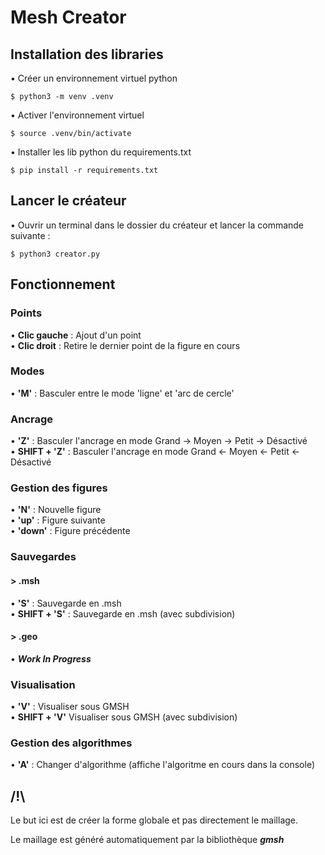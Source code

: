 # Mesh Creator

## Installation des libraries
• Créer un environnement virtuel python

``$ python3 -m venv .venv``

• Activer l'environnement virtuel

``$ source .venv/bin/activate``

• Installer les lib python du requirements.txt

``$ pip install -r requirements.txt``

## Lancer le créateur
• Ouvrir un terminal dans le dossier du créateur et lancer la commande suivante :

``$ python3 creator.py``

## Fonctionnement

### Points
• **Clic gauche** : Ajout d'un point\
• **Clic droit** : Retire le dernier point de la figure en cours

### Modes
• **'M'** : Basculer entre le mode 'ligne' et 'arc de cercle'

### Ancrage
• **'Z'** : Basculer l'ancrage en mode Grand -> Moyen -> Petit -> Désactivé\
• **SHIFT + 'Z'** : Basculer l'ancrage en mode Grand <- Moyen <- Petit <- Désactivé

### Gestion des figures
• **'N'** : Nouvelle figure\
• **'up'** : Figure suivante\
• **'down'** : Figure précédente

### Sauvegardes
#### > .msh
• **'S'** : Sauvegarde en .msh\
• **SHIFT + 'S'** : Sauvegarde en .msh (avec subdivision)

#### > .geo
• ***Work In Progress***

### Visualisation
• **'V'** : Visualiser sous GMSH\
• **SHIFT + 'V'** Visualiser sous GMSH (avec subdivision)

### Gestion des algorithmes
• **'A'** : Changer d'algorithme (affiche l'algoritme en cours dans la console)

## /!\
Le but ici est de créer la forme globale et pas directement le maillage. 

Le maillage est généré automatiquement par la bibliothèque ***gmsh***